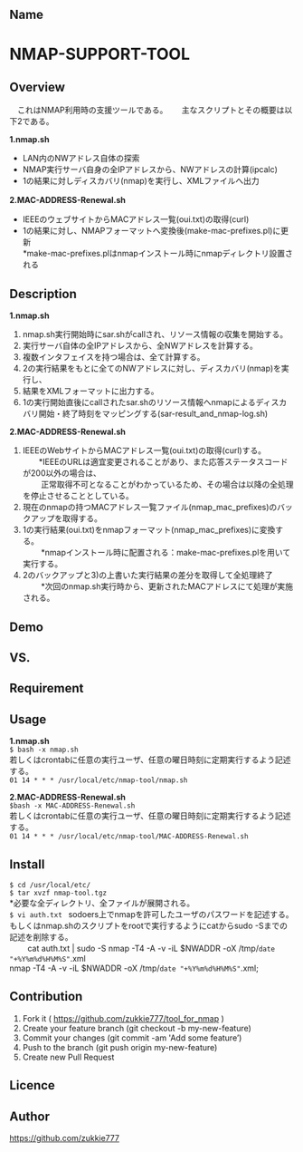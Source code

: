 ## Name
# **NMAP-SUPPORT-TOOL**  

## Overview
　これはNMAP利用時の支援ツールである。　　
主なスクリプトとその概要は以下2である。

**1.nmap.sh**  
* LAN内のNWアドレス自体の探索   
* NMAP実行サーバ自身の全IPアドレスから、NWアドレスの計算(ipcalc)   
* 1の結果に対しディスカバリ(nmap)を実行し、XMLファイルへ出力    

**2.MAC-ADDRESS-Renewal.sh** 　  
* IEEEのウェブサイトからMACアドレス一覧(oui.txt)の取得(curl)   
* 1の結果に対し、NMAPフォーマットへ変換後(make-mac-prefixes.pl)に更新   
*make-mac-prefixes.plはnmapインストール時にnmapディレクトリ設置される   

## Description
**1.nmap.sh**  
1. nmap.sh実行開始時にsar.shがcallされ、リソース情報の収集を開始する。   
2. 実行サーバ自体の全IPアドレスから、全NWアドレスを計算する。   
3. 複数インタフェイスを持つ場合は、全て計算する。   
4. 2の実行結果をもとに全てのNWアドレスに対し、ディスカバリ(nmap)を実行し、   
5. 結果をXMLフォーマットに出力する。   
6. 1の実行開始直後にcallされたsar.shのリソース情報へnmapによるディスカバリ開始・終了時刻をマッピングする(sar-result_and_nmap-log.sh)   

**2.MAC-ADDRESS-Renewal.sh**
1. IEEEのWebサイトからMACアドレス一覧(oui.txt)の取得(curl)する。   
 　　*IEEEのURLは適宜変更されることがあり、また応答ステータスコードが200以外の場合は、   
　　  正常取得不可となることがわかっているため、その場合は以降の全処理を停止させることとしている。   
2. 現在のnmapの持つMACアドレス一覧ファイル(nmap_mac_prefixes)のバックアップを取得する。   
3. 1の実行結果(oui.txt)をnmapフォーマット(nmap_mac_prefixes)に変換する。   
　　  *nmapインストール時に配置される：make-mac-prefixes.plを用いて実行する。   
4. 2のバックアップと3)の上書いた実行結果の差分を取得して全処理終了   
　　  *次回のnmap.sh実行時から、更新されたMACアドレスにて処理が実施される。   

## Demo

## VS. 

## Requirement

## Usage
**1.nmap.sh**	  
`$ bash -x nmap.sh`  
若しくはcrontabに任意の実行ユーザ、任意の曜日時刻に定期実行するよう記述する。   
`01 14 * * * /usr/local/etc/nmap-tool/nmap.sh `  
   
**2.MAC-ADDRESS-Renewal.sh**   
`$bash -x MAC-ADDRESS-Renewal.sh`  
若しくはcrontabに任意の実行ユーザ、任意の曜日時刻に定期実行するよう記述する。   
`01 14 * * * /usr/local/etc/nmap-tool/MAC-ADDRESS-Renewal.sh` 

## Install  
`$ cd /usr/local/etc/  `  
`$ tar xvzf nmap-tool.tgz`  
    *必要な全ディレクトリ、全ファイルが展開される。   
`$ vi auth.txt ` 
sodoers上でnmapを許可したユーザのパスワードを記述する。   
もしくはnmap.shのスクリプトをrootで実行するようにcatからsudo -Sまでの記述を削除する。   
　　         cat auth.txt | sudo -S nmap -T4 -A -v -iL $NWADDR -oX /tmp/`date "+%Y%m%d%H%M%S"`.xml   
          nmap -T4 -A -v -iL $NWADDR -oX /tmp/`date "+%Y%m%d%H%M%S"`.xml;   


## Contribution
  1. Fork it ( https://github.com/zukkie777/tool_for_nmap )   
  2. Create your feature branch (git checkout -b my-new-feature)   
  3. Commit your changes (git commit -am 'Add some feature’)   
  4. Push to the branch (git push origin my-new-feature)   
  5. Create new Pull Request   

## Licence 


## Author
https://github.com/zukkie777   
